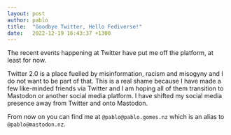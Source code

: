 ```yaml
---
layout: post
author: pablo
title:  "Goodbye Twitter, Hello Fediverse!"
date:   2022-12-19 16:43:37 +1300
---
```


The recent events happening at Twitter have put me off the platform, at least for now. 

Twitter 2.0 is a place fuelled by misinformation, racism and misogyny and I do not want to be part of that. This is a real shame because I have made a few like-minded friends via Twitter and I am hoping all of them transition to Mastodon or another social media platform. I have shifted my social media presence away from Twitter and onto Mastodon. 

From now on you can find me at `@pablo@pablo.gomes.nz` which is an alias to `@pablo@mastodon.nz`.